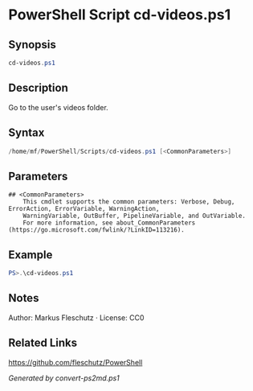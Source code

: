 # PowerShell Script cd-videos.ps1

## Synopsis
```powershell
cd-videos.ps1
```

## Description
Go to the user's videos folder.

## Syntax
```powershell
/home/mf/PowerShell/Scripts/cd-videos.ps1 [<CommonParameters>]
```

## Parameters

```
## <CommonParameters>
    This cmdlet supports the common parameters: Verbose, Debug, ErrorAction, ErrorVariable, WarningAction, 
    WarningVariable, OutBuffer, PipelineVariable, and OutVariable.
    For more information, see about_CommonParameters (https://go.microsoft.com/fwlink/?LinkID=113216).
```

## Example
```powershell
PS>.\cd-videos.ps1
```


## Notes
Author: Markus Fleschutz · License: CC0

## Related Links
https://github.com/fleschutz/PowerShell

*Generated by convert-ps2md.ps1*
